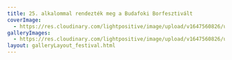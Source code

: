 ```yaml
---
title: 25. alkalommal rendezték meg a Budafoki Borfesztivált
coverImage:
  - https://res.cloudinary.com/lightpositive/image/upload/v1647560826/uploads/25.%20alkalommal%20rendezt%C3%A9k%20meg%20a%20Budafoki%20Borfesztiv%C3%A1lt/2014.-3.-Budafoki-Borfesztival-09.07..jpg
galleryImages: 
  - https://res.cloudinary.com/lightpositive/image/upload/v1647560826/uploads/25.%20alkalommal%20rendezt%C3%A9k%20meg%20a%20Budafoki%20Borfesztiv%C3%A1lt/2014.-3.-Budafoki-Borfesztival-09.07..jpg
layout: galleryLayout_festival.html
---
```

